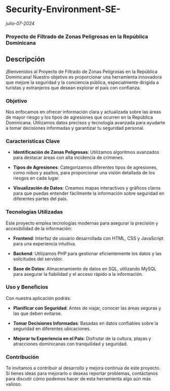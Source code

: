 # Security-Environment-SE-
_julio-07-2024_

### Proyecto de Filtrado de Zonas Peligrosas en la República Dominicana

## Descripción

¡Bienvenidos al Proyecto de Filtrado de Zonas Peligrosas en la República Dominicana! Nuestro objetivo es proporcionar una herramienta innovadora que mejore la seguridad y la conciencia pública, especialmente dirigida a turistas y extranjeros que desean explorar el país con confianza.

### Objetivo

Nos enfocamos en ofrecer información clara y actualizada sobre las áreas de mayor riesgo y los tipos de agresiones que ocurren en la República Dominicana. Utilizamos datos precisos y tecnología avanzada para ayudarte a tomar decisiones informadas y garantizar tu seguridad personal.

### Características Clave

- **Identificación de Zonas Peligrosas**: Utilizamos algoritmos avanzados para destacar áreas con alta incidencia de crímenes.
  
- **Tipos de Agresiones**: Categorizamos diferentes tipos de agresiones, como robos y asaltos, para proporcionar una visión detallada de los riesgos en cada lugar.
  
- **Visualización de Datos**: Creamos mapas interactivos y gráficos claros para que puedas entender fácilmente la información sobre seguridad en diferentes partes del país.

### Tecnologías Utilizadas

Este proyecto emplea tecnologías modernas para asegurar la precisión y accesibilidad de la información:

- **Frontend**: Interfaz de usuario desarrollada con HTML, CSS y JavaScript para una experiencia intuitiva.
  
- **Backend**: Utilizamos PHP para gestionar eficientemente los datos y las solicitudes del servidor.
  
- **Base de Datos**: Almacenamiento de datos en SQL, utilizando MySQL  para asegurar la fiabilidad y el acceso rápido a la información.

### Uso y Beneficios

Con nuestra aplicación podrás:

- **Planificar con Seguridad**: Antes de viajar, conocer las áreas seguras y las que deben evitarse.
  
- **Tomar Decisiones Informadas**: Basadas en datos confiables sobre la seguridad en diferentes ubicaciones.
  
- **Mejorar tu Experiencia en el País**: Disfrutar de la cultura, playas y atracciones dominicanas con tranquilidad y seguridad.

### Contribución

Te invitamos a contribuir al desarrollo y mejora continua de este proyecto. Si tienes ideas para mejorarlo o deseas reportar problemas, contáctanos para discutir cómo podemos hacer de esta herramienta algo aún más valioso.

